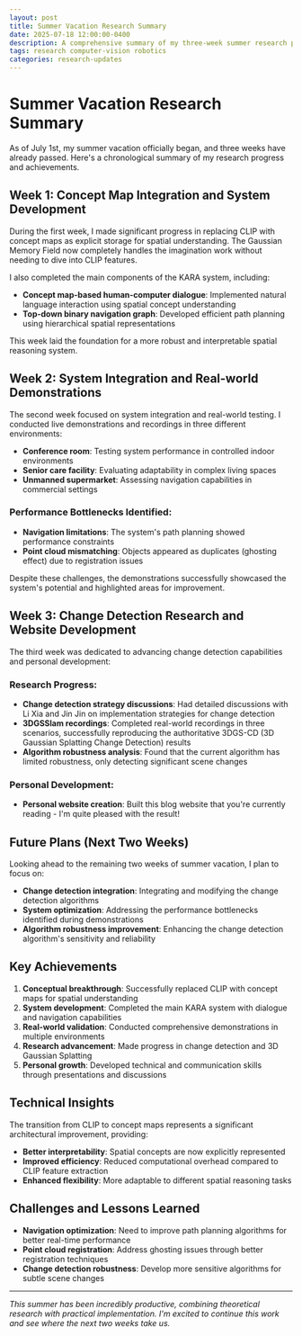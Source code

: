 ```yaml
---
layout: post
title: Summer Vacation Research Summary
date: 2025-07-18 12:00:00-0400
description: A comprehensive summary of my three-week summer research progress, including concept map integration, system demonstrations, and future plans
tags: research computer-vision robotics
categories: research-updates
---
```


# Summer Vacation Research Summary

As of July 1st, my summer vacation officially began, and three weeks have already passed. Here's a chronological summary of my research progress and achievements.

## Week 1: Concept Map Integration and System Development

During the first week, I made significant progress in replacing CLIP with concept maps as explicit storage for spatial understanding. The Gaussian Memory Field now completely handles the imagination work without needing to dive into CLIP features.

I also completed the main components of the KARA system, including:

- **Concept map-based human-computer dialogue**: Implemented natural language interaction using spatial concept understanding
- **Top-down binary navigation graph**: Developed efficient path planning using hierarchical spatial representations

This week laid the foundation for a more robust and interpretable spatial reasoning system.

## Week 2: System Integration and Real-world Demonstrations

The second week focused on system integration and real-world testing. I conducted live demonstrations and recordings in three different environments:

- **Conference room**: Testing system performance in controlled indoor environments
- **Senior care facility**: Evaluating adaptability in complex living spaces
- **Unmanned supermarket**: Assessing navigation capabilities in commercial settings

### Performance Bottlenecks Identified:

- **Navigation limitations**: The system's path planning showed performance constraints
- **Point cloud mismatching**: Objects appeared as duplicates (ghosting effect) due to registration issues

Despite these challenges, the demonstrations successfully showcased the system's potential and highlighted areas for improvement.

## Week 3: Change Detection Research and Website Development

The third week was dedicated to advancing change detection capabilities and personal development:

### Research Progress:

- **Change detection strategy discussions**: Had detailed discussions with Li Xia and Jin Jin on implementation strategies for change detection
- **3DGSSlam recordings**: Completed real-world recordings in three scenarios, successfully reproducing the authoritative 3DGS-CD (3D Gaussian Splatting Change Detection) results
- **Algorithm robustness analysis**: Found that the current algorithm has limited robustness, only detecting significant scene changes

### Personal Development:

- **Personal website creation**: Built this blog website that you're currently reading - I'm quite pleased with the result!

## Future Plans (Next Two Weeks)

Looking ahead to the remaining two weeks of summer vacation, I plan to focus on:

- **Change detection integration**: Integrating and modifying the change detection algorithms
- **System optimization**: Addressing the performance bottlenecks identified during demonstrations
- **Algorithm robustness improvement**: Enhancing the change detection algorithm's sensitivity and reliability

## Key Achievements

1. **Conceptual breakthrough**: Successfully replaced CLIP with concept maps for spatial understanding
2. **System development**: Completed the main KARA system with dialogue and navigation capabilities
3. **Real-world validation**: Conducted comprehensive demonstrations in multiple environments
4. **Research advancement**: Made progress in change detection and 3D Gaussian Splatting
5. **Personal growth**: Developed technical and communication skills through presentations and discussions

## Technical Insights

The transition from CLIP to concept maps represents a significant architectural improvement, providing:

- **Better interpretability**: Spatial concepts are now explicitly represented
- **Improved efficiency**: Reduced computational overhead compared to CLIP feature extraction
- **Enhanced flexibility**: More adaptable to different spatial reasoning tasks

## Challenges and Lessons Learned

- **Navigation optimization**: Need to improve path planning algorithms for better real-time performance
- **Point cloud registration**: Address ghosting issues through better registration techniques
- **Change detection robustness**: Develop more sensitive algorithms for subtle scene changes

---

_This summer has been incredibly productive, combining theoretical research with practical implementation. I'm excited to continue this work and see where the next two weeks take us._
